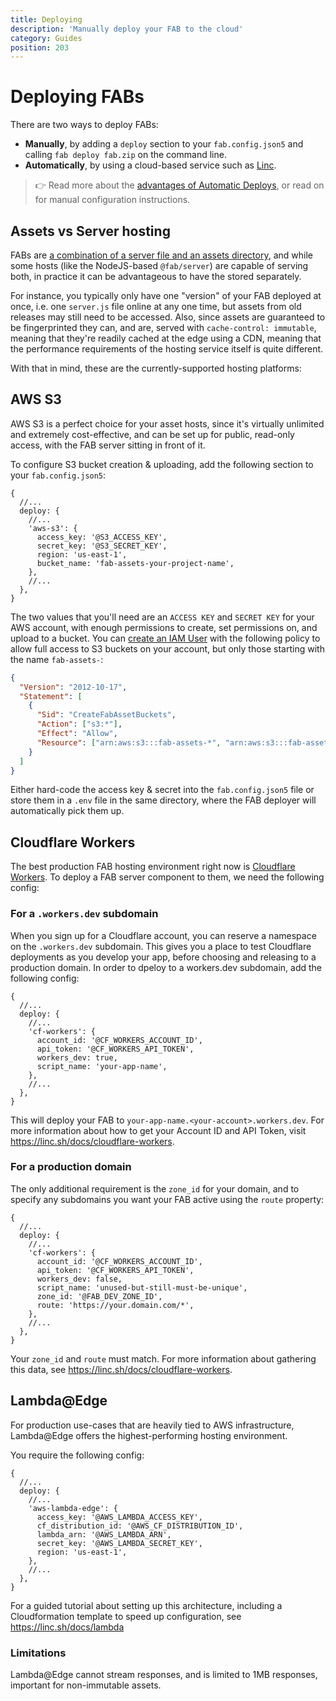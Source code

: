 ```yaml
---
title: Deploying
description: 'Manually deploy your FAB to the cloud'
category: Guides
position: 203
---
```


# Deploying FABs

There are two ways to deploy FABs:

- **Manually**, by adding a `deploy` section to your `fab.config.json5` and calling `fab deploy fab.zip` on the command line.
- **Automatically**, by using a cloud-based service such as [Linc](https://linc.sh).

> 👉 Read more about the [advantages of Automatic Deploys](/kb/automatic-deploys), or read on for manual configuration instructions.

## Assets vs Server hosting

FABs are [a combination of a server file and an assets directory](/kb/fab-structure), and while some hosts (like the NodeJS-based `@fab/server`) are capable of serving both, in practice it can be advantageous to have the stored separately.

For instance, you typically only have one "version" of your FAB deployed at once, i.e. one `server.js` file online at any one time, but assets from old releases may still need to be accessed. Also, since assets are guaranteed to be fingerprinted they can, and are, served with `cache-control: immutable`, meaning that they're readily cached at the edge using a CDN, meaning that the performance requirements of the hosting service itself is quite different.

With that in mind, these are the currently-supported hosting platforms:

## AWS S3

AWS S3 is a perfect choice for your asset hosts, since it's virtually unlimited and extremely cost-effective, and can be set up for public, read-only access, with the FAB server sitting in front of it.

To configure S3 bucket creation & uploading, add the following section to your `fab.config.json5`:

```json5
{
  //...
  deploy: {
    //...
    'aws-s3': {
      access_key: '@S3_ACCESS_KEY',
      secret_key: '@S3_SECRET_KEY',
      region: 'us-east-1',
      bucket_name: 'fab-assets-your-project-name',
    },
    //...
  },
}
```

The two values that you'll need are an `ACCESS KEY` and `SECRET KEY` for your AWS account, with enough permissions to create, set permissions on, and upload to a bucket. You can [create an IAM User](https://console.aws.amazon.com/iam/home?region=us-east-1#/users) with the following policy to allow full access to S3 buckets on your account, but only those starting with the name `fab-assets-`:

```json
{
  "Version": "2012-10-17",
  "Statement": [
    {
      "Sid": "CreateFabAssetBuckets",
      "Action": ["s3:*"],
      "Effect": "Allow",
      "Resource": ["arn:aws:s3:::fab-assets-*", "arn:aws:s3:::fab-assets-*/*"]
    }
  ]
}
```

Either hard-code the access key & secret into the `fab.config.json5` file or store them in a `.env` file in the same directory, where the FAB deployer will automatically pick them up.

## Cloudflare Workers

The best production FAB hosting environment right now is [Cloudflare Workers](https://workers.dev). To deploy a FAB server component to them, we need the following config:

### For a `.workers.dev` subdomain

When you sign up for a Cloudflare account, you can reserve a namespace on the `.workers.dev` subdomain. This gives you a place to test Cloudflare deployments as you develop your app, before choosing and releasing to a production domain. In order to dpeloy to a workers.dev subdomain, add the following config:

```json5
{
  //...
  deploy: {
    //...
    'cf-workers': {
      account_id: '@CF_WORKERS_ACCOUNT_ID',
      api_token: '@CF_WORKERS_API_TOKEN',
      workers_dev: true,
      script_name: 'your-app-name',
    },
    //...
  },
}
```

This will deploy your FAB to `your-app-name.<your-account>.workers.dev`. For more information about how to get your Account ID and API Token, visit https://linc.sh/docs/cloudflare-workers.

### For a production domain

The only additional requirement is the `zone_id` for your domain, and to specify any subdomains you want your FAB active using the `route` property:

```json5
{
  //...
  deploy: {
    //...
    'cf-workers': {
      account_id: '@CF_WORKERS_ACCOUNT_ID',
      api_token: '@CF_WORKERS_API_TOKEN',
      workers_dev: false,
      script_name: 'unused-but-still-must-be-unique',
      zone_id: '@FAB_DEV_ZONE_ID',
      route: 'https://your.domain.com/*',
    },
    //...
  },
}
```

Your `zone_id` and `route` must match. For more information about gathering this data, see https://linc.sh/docs/cloudflare-workers.

## Lambda@Edge

For production use-cases that are heavily tied to AWS infrastructure, Lambda@Edge offers the highest-performing hosting environment.

You require the following config:

```json5
{
  //...
  deploy: {
    //...
    'aws-lambda-edge': {
      access_key: '@AWS_LAMBDA_ACCESS_KEY',
      cf_distribution_id: '@AWS_CF_DISTRIBUTION_ID',
      lambda_arn: '@AWS_LAMBDA_ARN',
      secret_key: '@AWS_LAMBDA_SECRET_KEY',
      region: 'us-east-1',
    },
    //...
  },
}
```

For a guided tutorial about setting up this architecture, including a Cloudformation template to speed up configuration, see https://linc.sh/docs/lambda

### Limitations

Lambda@Edge cannot stream responses, and is limited to 1MB responses, important for non-immutable assets.
